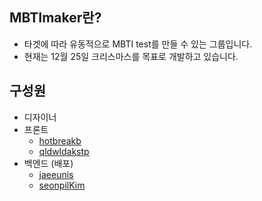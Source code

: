 ## MBTImaker란?

- 타겟에 따라 유동적으로 MBTI test를 만들 수 있는 그룹입니다.
- 현재는 12월 25일 크리스마스를 목표로 개발하고 있습니다.

## 구성원

- 디자이너
- 프론트
  - <a href="https://github.com/hotbreakb">hotbreakb</a>
  - <a href="https://github.com/qldwldakstp">qldwldakstp</a>
- 백엔드 (배포)
  - <a href="https://github.com/jaeeunis">jaeeunis</a>
  - <a href="https://github.com/seonpilKim">seonpilKim</a>
